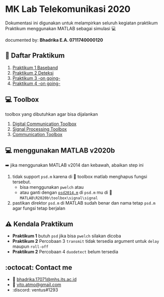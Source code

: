 # MK Lab Telekomunikasi 2020 
 Dokumentasi ini digunakan untuk melampirkan seluruh kegiatan praktikum  
 Praktikum menggunakan MATLAB sebagai simulasi :computer:
 
  documented by: **Bhadrika E.A. 0711740000120**

## :beginner: Daftar Praktikum 
1. [Praktikum 1 Baseband](https://github.com/vitoatmo/matlab-praktikum-lab-telkom-2020/tree/main/P1_baseband)
2. [Praktikum 2 Deteksi](https://github.com/vitoatmo/matlab-praktikum-lab-telkom-2020/tree/main/P2_deteksi)
3. [Praktikum 3 -on going-](https://github.com/vitoatmo/matlab-praktikum-lab-telkom-2020/tree/main)
4. [Praktikum 4 -on going-](https://github.com/vitoatmo/matlab-praktikum-lab-telkom-2020/tree/main)

## :computer: Toolbox 
toolbox yang dibutuhkan agar bisa dijalankan
1. [Digital Communication Toolbox](https://www.mathworks.com/solutions/dsp.html?s_tid=srchtitle)
2. [Signal Processing Toolbox](https://www.mathworks.com/products/signal.html?s_tid=srchtitle)
3. [Communication Toolbox](https://www.mathworks.com/products/communications.html)

## :computer: menggunakan MATLAB v2020b 
:arrow_right: jika menggunakan MATLAB v2014 dan kebawah, abaikan step ini
1. tidak support `psd.m` karena di :open_file_folder: toolbox matlab menghapus fungsi tersebut. 
   - bisa menggunakan `pwelch` atau 
   - atau ganti dengan [`psd2014.m`](https://github.com/vitoatmo/matlab-praktikum-lab-telkom-2020/blob/main/_listing_function/psd2014.m) di `psd.m` mu di :open_file_folder: `MATLAB\R2020b\toolbox\signal\signal`
2. pastikan direktor `psd.m` di MATLAB sudah benar dan nama tetap `psd.m` agar fungsi tetap berjalan

## :warning: Kendala Praktikum
- **Praktikum 1** butuh `psd` jika bisa `pwelch` silakan dicoba
- **Praktikum 2** Percobaan 3 `transmit` tidak tersedia argument untuk `delay` maupun `roll-off` 
- **Praktikum 2** Percobaan 4 `duodetect` belum tersedia 

## :octocat: Contact me
- :e-mail: bhadrika.17071@mhs.its.ac.id
- :e-mail: vito.atmo@gmail.com
- :discord: ventus#1293


